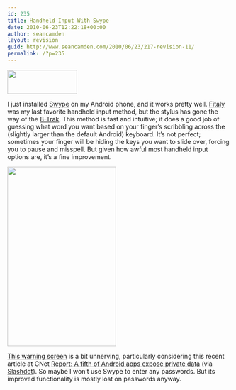 ```yaml
---
id: 235
title: Handheld Input With Swype
date: 2010-06-23T12:22:18+00:00
author: seancamden
layout: revision
guid: http://www.seancamden.com/2010/06/23/217-revision-11/
permalink: /?p=235
---
```

<img src="http://www.seancamden.com/wp-content/uploads/2010/06/oie_Screen_shot_2010_06_23_at_8.33.19_AM.png" alt="" title="swype logo" width="157" height="54" class="alignnone size-full wp-image-218" />
  
I just installed [Swype](http://www.swypeinc.com/) on my Android phone, and it works pretty well. [Fitaly](http://www.fitaly.com/) was my last favorite handheld input method, but the stylus has gone the way of the [8-Trak](http://en.wikipedia.org/wiki/8-track_tape). This method is fast and intuitive; it does a good job of guessing what word you want based on your finger&#8217;s scribbling across the (slightly larger than the default Android) keyboard. It&#8217;s not perfect; sometimes your finger will be hiding the keys you want to slide over, forcing you to pause and misspell. But given how awful most handheld input options are, it&#8217;s a fine improvement.
  
<img src="http://www.seancamden.com/wp-content/uploads/2010/06/Screen-shot-2010-06-23-at-8.38.28-AM.png" alt="" title="Android warning screen" width="245" height="404" class="alignleft size-full wp-image-220" />
  
[This warning screen](http://beta.swype.com/android/welcome/detailed/) is a bit unnerving, particularly considering this recent article at CNet [Report: A fifth of Android apps expose private data](http://news.cnet.com/8301-27080_3-20008518-245.html) (via [Slashdot](http://yro.slashdot.org/article.pl?sid=10/06/23/1429249)). So maybe I won&#8217;t use Swype to enter any passwords. But its improved functionality is mostly lost on passwords anyway.